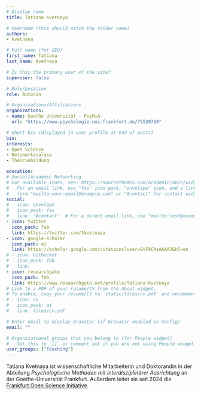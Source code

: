 ```yaml
---
# Display name
title: Tatiana Kvetnaya

# Username (this should match the folder name)
authors:
- kvetnaya

# Full name (for SEO)
first_name: Tatiana
last_name: Kvetnaya

# Is this the primary user of the site?
superuser: false

# Role/position
role: Autorin

# Organizations/Affiliations
organizations:
- name: Goethe Universität - PsyMiA
  url: "https://www.psychologie.uni-frankfurt.de/75520710"

# Short bio (displayed in user profile at end of posts)
bio:
interests:
- Open Science
- Netzwerkanalyse
- Theoriebildung

education:
# Social/Academic Networking
# For available icons, see: https://sourcethemes.com/academic/docs/widgets/#icons
#   For an email link, use "fas" icon pack, "envelope" icon, and a link in the
#   form "mailto:your-email@example.com" or "#contact" for contact widget.
social:
# - icon: envelope
#   icon_pack: fas
#   link: '#contact'  # For a direct email link, use "mailto:test@example.org".
- icon: twitter
  icon_pack: fab
  link: https://twitter.com/tkvetnaya
- icon: google-scholar
  icon_pack: ai
  link: https://scholar.google.com/citations?user=GtF8CNsAAAAJ&hl=en
# - icon: bitbucket
#   icon_pack: fab
#   link:
- icon: researchgate
  icon_pack: fab
  link: https://www.researchgate.net/profile/Tatiana-Kvetnaya
# Link to a PDF of your resume/CV from the About widget.
# To enable, copy your resume/CV to `static/files/cv.pdf` and uncomment the lines below.
# - icon: cv
#   icon_pack: ai
#   link: files/cv.pdf

# Enter email to display Gravatar (if Gravatar enabled in Config)
email: ""

# Organizational groups that you belong to (for People widget)
#   Set this to `[]` or comment out if you are not using People widget.
user_groups: ["Teaching"]
---
```


Tatiana Kvetnaya ist wissenschaftliche Mitarbeiterin und Doktorandin in der Abteilung _Psychologische Methoden mit interdisziplinärer Ausrichtung_ an der Goethe-Universität Frankfurt. Außerdem leitet sie seit 2024 die [Frankfurt Open Science Initiative](https://frankfurt-osi.netlify.app/).

